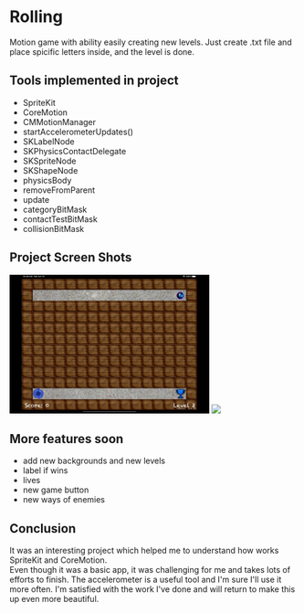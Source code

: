 # Rolling
Motion game with ability easily creating new levels. Just create .txt file and place spicific letters inside, and the level is done. 
## Tools implemented in project
- SpriteKit
- CoreMotion
- CMMotionManager
- startAccelerometerUpdates()
- SKLabelNode
- SKPhysicsContactDelegate
- SKSpriteNode
- SKShapeNode
- physicsBody
- removeFromParent
- update
- categoryBitMask
- contactTestBitMask
- collisionBitMask
 ## Project Screen Shots
<img src="Rolling/Simulator Screen Shot - iPad Air (4th generation) - 2021-06-19 at 10.34.33.png" width="350">
<img src="Rolling/Simulator Screen Shot - iPad Air (4th generation) - 2021-06-19 at 10.35.12.png" width="350">

## More features soon 
- add new backgrounds and new levels
- label if wins
- lives
- new game button
- new ways of enemies 
## Conclusion 
It was an interesting project which helped me to understand how works SpriteKit and CoreMotion.  
Even though it was a basic app, it was challenging for me and takes lots of efforts to finish.
The accelerometer is a useful tool and I'm sure I'll use it more often.
I'm satisfied with the work I've done and will return to make this up even more beautiful.

